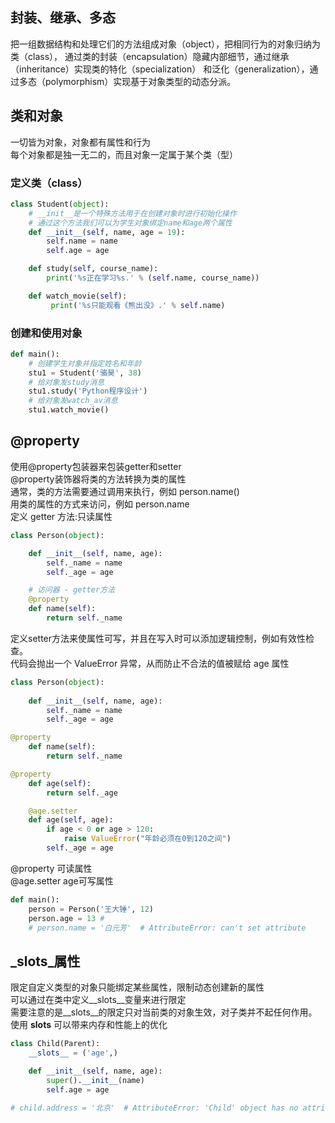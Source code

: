 ## 封装、继承、多态
把一组数据结构和处理它们的方法组成对象（object），把相同行为的对象归纳为类（class），
通过类的封装（encapsulation）隐藏内部细节，通过继承（inheritance）实现类的特化（specialization）
和泛化（generalization），通过多态（polymorphism）实现基于对象类型的动态分派。<br>
## 类和对象
一切皆为对象，对象都有属性和行为<br>
每个对象都是独一无二的，而且对象一定属于某个类（型）<br>
### 定义类（class）
```python
class Student(object):
    # __init__是一个特殊方法用于在创建对象时进行初始化操作
    # 通过这个方法我们可以为学生对象绑定name和age两个属性
    def __init__(self, name, age = 19):
        self.name = name
        self.age = age

    def study(self, course_name):
        print('%s正在学习%s.' % (self.name, course_name))

    def watch_movie(self):
         print('%s只能观看《熊出没》.' % self.name)
```
### 创建和使用对象
```python
def main():
    # 创建学生对象并指定姓名和年龄
    stu1 = Student('骆昊', 38)
    # 给对象发study消息
    stu1.study('Python程序设计')
    # 给对象发watch_av消息
    stu1.watch_movie()
```
## @property
使用@property包装器来包装getter和setter<br>
@property装饰器将类的方法转换为类的属性<br>
通常，类的方法需要通过调用来执行，例如 person.name()<br>
用类的属性的方式来访问，例如 person.name<br>
定义 getter 方法:只读属性<br>
```python
class Person(object):

    def __init__(self, name, age):
        self._name = name
        self._age = age

    # 访问器 - getter方法
    @property
    def name(self):
        return self._name
```
定义setter方法来使属性可写，并且在写入时可以添加逻辑控制，例如有效性检查。<br>
代码会抛出一个 ValueError 异常，从而防止不合法的值被赋给 age 属性<br>
```python
class Person(object):
    
    def __init__(self, name, age):
        self._name = name
        self._age = age

@property
    def name(self):
        return self._name

@property
    def age(self):
        return self._age

    @age.setter
    def age(self, age):
        if age < 0 or age > 120:
            raise ValueError("年龄必须在0到120之间")
        self._age = age
```
@property 可读属性<br>
@age.setter age可写属性<br>
```python
def main():
    person = Person('王大锤', 12)
    person.age = 13 #
    # person.name = '白元芳'  # AttributeError: can't set attribute
```
## _slots_属性
限定自定义类型的对象只能绑定某些属性，限制动态创建新的属性<br>
可以通过在类中定义__slots__变量来进行限定<br>
需要注意的是__slots__的限定只对当前类的对象生效，对子类并不起任何作用。<br>
使用 __slots__ 可以带来内存和性能上的优化<br>
```python
class Child(Parent):
    __slots__ = ('age',)

    def __init__(self, name, age):
        super().__init__(name)
        self.age = age

# child.address = '北京'  # AttributeError: 'Child' object has no attribute 'address'无法在person示例中添加未声明的属性
```
